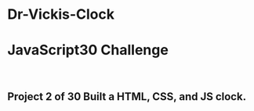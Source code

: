 # Dr-Vickis-Clock
<h1>JavaScript30 Challenge</h1><br>
<h2>Project 2 of 30 Built a HTML, CSS, and JS clock.</h2><br>


